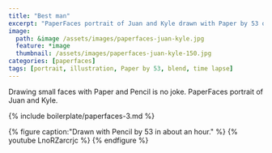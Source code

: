 ```yaml
---
title: "Best man"
excerpt: "PaperFaces portrait of Juan and Kyle drawn with Paper by 53 on an iPad."
image: 
  path: &image /assets/images/paperfaces-juan-kyle.jpg 
  feature: *image
  thumbnail: /assets/images/paperfaces-juan-kyle-150.jpg
categories: [paperfaces]
tags: [portrait, illustration, Paper by 53, blend, time lapse]
---
```


Drawing small faces with Paper and Pencil is no joke. PaperFaces portrait of Juan and Kyle.

{% include boilerplate/paperfaces-3.md %}

{% figure caption:"Drawn with Pencil by 53 in about an hour." %}
{% youtube LnoRZarcrjc %}
{% endfigure %}
